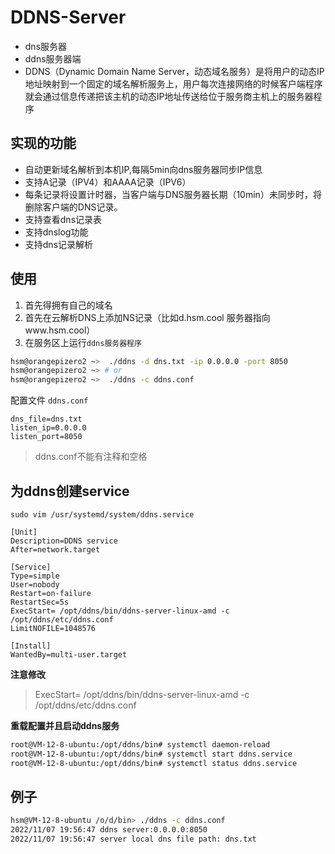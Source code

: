 # DDNS-Server
- dns服务器
- ddns服务器端
- DDNS（Dynamic Domain Name Server，动态域名服务）是将用户的动态IP地址映射到一个固定的域名解析服务上，用户每次连接网络的时候客户端程序就会通过信息传递把该主机的动态IP地址传送给位于服务商主机上的服务器程序
  
## 实现的功能

- 自动更新域名解析到本机IP,每隔5min向dns服务器同步IP信息
- 支持A记录（IPV4）和AAAA记录（IPV6）
- 每条记录将设置计时器，当客户端与DNS服务器长期（10min）未同步时，将删除客户端的DNS记录。
- 支持查看dns记录表
- 支持dnslog功能
- 支持dns记录解析

## 使用
1. 首先得拥有自己的域名
2. 首先在云解析DNS上添加NS记录（比如d.hsm.cool 服务器指向www.hsm.cool）
3. 在服务区上运行`ddns服务器程序` 
``` bash
hsm@orangepizero2 ~>  ./ddns -d dns.txt -ip 0.0.0.0 -port 8050 
hsm@orangepizero2 ~> # or
hsm@orangepizero2 ~>  ./ddns -c ddns.conf
```

配置文件 `ddns.conf`
```text
dns_file=dns.txt
listen_ip=0.0.0.0
listen_port=8050
```
>ddns.conf不能有注释和空格


## 为ddns创建service

`sudo vim /usr/systemd/system/ddns.service`
```text
[Unit]
Description=DDNS service
After=network.target

[Service]
Type=simple
User=nobody
Restart=on-failure
RestartSec=5s
ExecStart= /opt/ddns/bin/ddns-server-linux-amd -c /opt/ddns/etc/ddns.conf
LimitNOFILE=1048576

[Install]
WantedBy=multi-user.target
```
**注意修改**
> ExecStart= /opt/ddns/bin/ddns-server-linux-amd -c /opt/ddns/etc/ddns.conf


**重载配置并且启动ddns服务**
```bash
root@VM-12-8-ubuntu:/opt/ddns/bin# systemctl daemon-reload
root@VM-12-8-ubuntu:/opt/ddns/bin# systemctl start ddns.service
root@VM-12-8-ubuntu:/opt/ddns/bin# systemctl status ddns.service
```

## 例子
``` bash
hsm@VM-12-8-ubuntu /o/d/bin> ./ddns -c ddns.conf
2022/11/07 19:56:47 ddns server:0.0.0.0:8050
2022/11/07 19:56:47 server local dns file path: dns.txt
```
